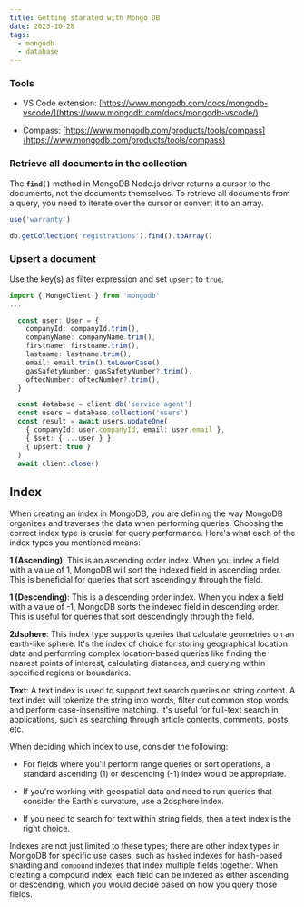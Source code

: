 ```yaml
---
title: Getting starated with Mongo DB
date: 2023-10-28
tags:
  - mongodb
  - database
---
```


### Tools

- VS Code extension: [https://www.mongodb.com/docs/mongodb-vscode/](https://www.mongodb.com/docs/mongodb-vscode/)

- Compass: [https://www.mongodb.com/products/tools/compass](https://www.mongodb.com/products/tools/compass)

### Retrieve all documents in the collection

The **`find()`** method in MongoDB Node.js driver returns a cursor to the documents, not the documents themselves. To retrieve all documents from a query, you need to iterate over the cursor or convert it to an array.

```javascript
use('warranty')

db.getCollection('registrations').find().toArray()
```

### Upsert a document

Use the key(s) as filter expression and set `upsert` to `true`. 

```typescript
import { MongoClient } from 'mongodb'
...

  const user: User = {
    companyId: companyId.trim(),
    companyName: companyName.trim(),
    firstname: firstname.trim(),
    lastname: lastname.trim(),
    email: email.trim().toLowerCase(),
    gasSafetyNumber: gasSafetyNumber?.trim(),
    oftecNumber: oftecNumber?.trim(),
  }

  const database = client.db('service-agent')
  const users = database.collection('users')
  const result = await users.updateOne(
    { companyId: user.companyId, email: user.email },
    { $set: { ...user } },
    { upsert: true }
  )
  await client.close()

```

## Index

When creating an index in MongoDB, you are defining the way MongoDB organizes and traverses the data when performing queries. Choosing the correct index type is crucial for query performance. Here's what each of the index types you mentioned means:

**1 (Ascending)**: This is an ascending order index. When you index a field with a value of 1, MongoDB will sort the indexed field in ascending order. This is beneficial for queries that sort ascendingly through the field.

**1 (Descending)**: This is a descending order index. When you index a field with a value of -1, MongoDB sorts the indexed field in descending order. This is useful for queries that sort descendingly through the field.

**2dsphere**: This index type supports queries that calculate geometries on an earth-like sphere. It's the index of choice for storing geographical location data and performing complex location-based queries like finding the nearest points of interest, calculating distances, and querying within specified regions or boundaries.

**Text**: A text index is used to support text search queries on string content. A text index will tokenize the string into words, filter out common stop words, and perform case-insensitive matching. It's useful for full-text search in applications, such as searching through article contents, comments, posts, etc.

When deciding which index to use, consider the following:

- For fields where you'll perform range queries or sort operations, a standard ascending (1) or descending (-1) index would be appropriate.

- If you're working with geospatial data and need to run queries that consider the Earth's curvature, use a 2dsphere index.

- If you need to search for text within string fields, then a text index is the right choice.

Indexes are not just limited to these types; there are other index types in MongoDB for specific use cases, such as `hashed` indexes for hash-based sharding and `compound` indexes that index multiple fields together. When creating a compound index, each field can be indexed as either ascending or descending, which you would decide based on how you query those fields.

